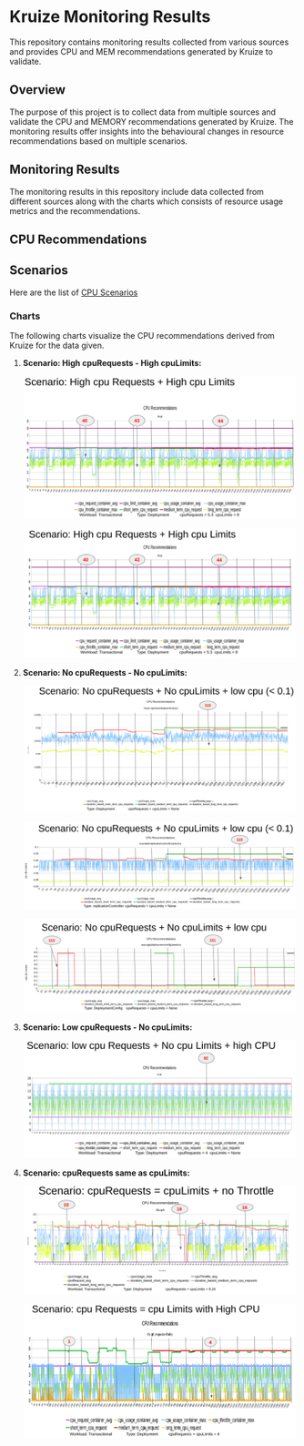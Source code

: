 # Kruize Monitoring Results

This repository contains monitoring results collected from various sources and provides CPU and MEM recommendations generated by Kruize to validate.

## Overview

The purpose of this project is to collect data from multiple sources and validate the CPU and MEMORY recommendations generated by Kruize. The monitoring results offer insights into the behavioural changes in resource recommendations based on multiple scenarios.

## Monitoring Results

The monitoring results in this repository include data collected from different sources along with the charts which consists of resource usage metrics and the recommendations.

## CPU Recommendations

## Scenarios

Here are the list of [CPU Scenarios](./cpu-scenarios.csv)

### Charts

The following charts visualize the CPU recommendations derived from Kruize for the data given.

1. **Scenario: High cpuRequests - High cpuLimits:**
   
   ![High cpuRequests - High cpuLimits](./scenario-highcpuRequests-highcpuLimits.png)

   ![High cpuRequests - High cpuLimits](./scneario-cpu-highrequests-highlimits.png)

2. **Scenario: No cpuRequests - No cpuLimits:** 
   
   ![No cpuRequests - No cpuLimits - Minimum cpu](./scneario-cpu-noRequests-noLimits-mincpu.png)

   ![No cpuRequests - No cpuLimits - Minimum cpu](./scenario-cpu-NoRequests-Nolimits-mincpu-1.png)

   ![No cpuRequests - No cpuLimits - low cpu](./scenario-cpu-noRequests-noLimits-lowcpu.png)

3. **Scenario: Low cpuRequests - No cpuLimits:** 

   ![Low cpuRequests - No cpuLimits](./scenario-cpu-lowrequests-nolimits-highcpu.png)

4. **Scenario: cpuRequests same as cpuLimits:**

   ![cpuRequests=cpuLimits - No Throttle](./scenario-cpu-requestssameaslimits-nothrottle.png)

   ![cpuRequests=cpuLimits - High cpu](./scenario-cpu-requestssameaslimits-highcpu.png)

